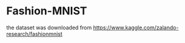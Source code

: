 # Fashion-MNIST
the dataset was downloaded from https://www.kaggle.com/zalando-research/fashionmnist

